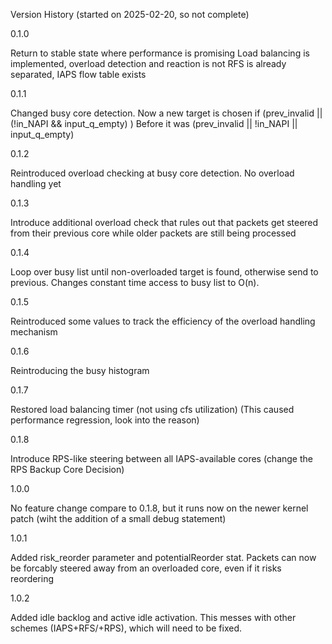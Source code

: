 Version History (started on 2025-02-20, so not complete)

0.1.0

Return to stable state where performance is promising
Load balancing is implemented, overload detection and reaction is not
RFS is already separated, IAPS flow table exists


0.1.1

Changed busy core detection.
Now a new target is chosen if
(prev_invalid || (!in_NAPI && input_q_empty) )
Before it was
(prev_invalid || !in_NAPI || input_q_empty)

0.1.2

Reintroduced overload checking at busy core detection.
No overload handling yet

0.1.3

Introduce additional overload check that rules out that packets get steered from their previous core while older packets are still being processed

0.1.4

Loop over busy list until non-overloaded target is found, otherwise send to previous.
Changes constant time access to busy list to O(n). 

0.1.5

Reintroduced some values to track the efficiency of the overload handling mechanism

0.1.6

Reintroducing the busy histogram

0.1.7

Restored load balancing timer (not using cfs utilization)
(This caused performance regression, look into the reason)

0.1.8

Introduce RPS-like steering between all IAPS-available cores (change the RPS Backup Core Decision)


1.0.0

No feature change compare to 0.1.8, but it runs now on the newer kernel patch (wiht the addition of a small debug statement)

1.0.1

Added risk_reorder parameter and potentialReorder stat. Packets can now be forcably steered away from an overloaded core, even if it risks reordering

1.0.2

Added idle backlog and active idle activation. This messes with other schemes (IAPS+RFS/+RPS), which will need to be fixed.
